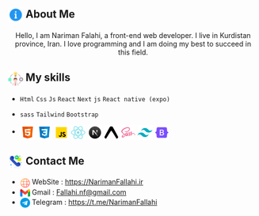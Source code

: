 ## <img width="30" align="center" src="./icons/About.png"> About Me

<p align="center">
  Hello, I am Nariman Falahi, a front-end web developer. I live in Kurdistan province, Iran. I love programming and I am doing my best to succeed in this field.
</p>

## <img width="30" align="center" src="./icons/Skills.png"> My skills

- `Html` `Css` `Js` `React` `Next` `js` `React native (expo)`

- `sass` `Tailwind` `Bootstrap`

- <img width="30" align="center" src="./icons/Html.png"> <img width="30" align="center" src="./icons/Css.png"> <img width="30" align="center" src="./icons/Js.png"> <img width="30" align="center" src="./icons/React.png"> <img width="30" align="center" src="./icons/NextJs.png"> <img width="30" align="center" src="./icons/Expo.png"> <img width="30" align="center" src="./icons/Sass.png"> <img width="30" align="center" src="./icons/Tailwind.png"> <img width="30" align="center" src="./icons/Bootstrap.png">

## <img width="30" align="center" src="./icons/Contact.png"> Contact Me

- <img width="20" align="center" src="./icons/internet.png"> WebSite : https://NarimanFallahi.ir
- <img width="20" align="center" src="./icons/gmail.png"> Gmail : Fallahi.nf@gmail.com
- <img width="20" align="center" src="./icons/telegram.png"> Telegram : https://t.me/NarimanFallahi
